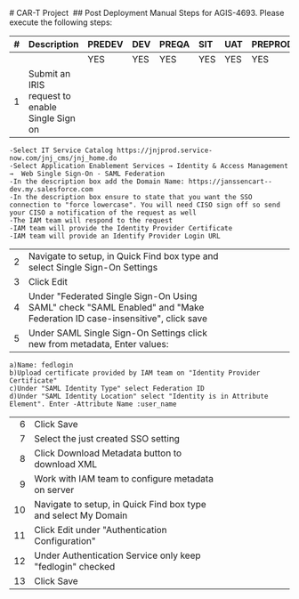 # CAR-T Project 
## Post Deployment Manual Steps for AGIS-4693.
Please execute the following steps:

| # | Description | PREDEV | DEV | PREQA | SIT | UAT | PREPROD | PRODUCTION |   
|---:|:---|:---|:---|:---|:---|:---|:---|:---|  
|	|	|YES|YES|YES|YES|YES|YES|YES|
|1|Submit an IRIS request to enable Single Sign on
    -Select IT Service Catalog https://jnjprod.service-now.com/jnj_cms/jnj_home.do
    -Select Application Enablement Services → Identity & Access Management →  Web Single Sign-On - SAML Federation
    -In the description box add the Domain Name: https://janssencart--dev.my.salesforce.com
    -In the description box ensure to state that you want the SSO connection to "force lowercase". You will need CISO sign off so send your CISO a notification of the request as well
    -The IAM team will respond to the request
    -IAM team will provide the Identity Provider Certificate
    -IAM team will provide an Identify Provider Login URL
| | | | | | |  |    |   |
|---:|:---|:---|:---|:---|:---|:---|:---|:---|
|2|Navigate to setup, in Quick Find box type and select Single Sign-On Settings| | | | | | | |
|3|Click Edit| | | | | | | |
|4|Under "Federated Single Sign-On Using SAML" check "SAML Enabled" and "Make Federation ID case-insensitive", click save| | | | | | | |
|5|Under SAML Single Sign-On Settings click new from metadata, Enter values:
    a)Name: fedlogin 
    b)Upload certificate provided by IAM team on "Identity Provider Certificate"
    c)Under "SAML Identity Type" select Federation ID 
    d)Under "SAML Identity Location" select "Identity is in Attribute Element". Enter -Attribute Name :user_name
| | | | | | |  |    |   |
|---:|:---|:---|:---|:---|:---|:---|:---|:---|
|6|Click Save| | | | | | | |
|7|Select the just created SSO setting | | | | | | | |
|8|Click Download Metadata button to download XML| | | | | | | |
|9|Work with IAM team to configure metadata on server | | | | | | | |
|10|Navigate to setup, in Quick Find box type and select My Domain | | | | | | | |
|11|Click Edit under "Authentication Configuration" 
|12|Under Authentication Service only keep "fedlogin" checked | | | | | | | |
|13|Click Save| | | | | | | |